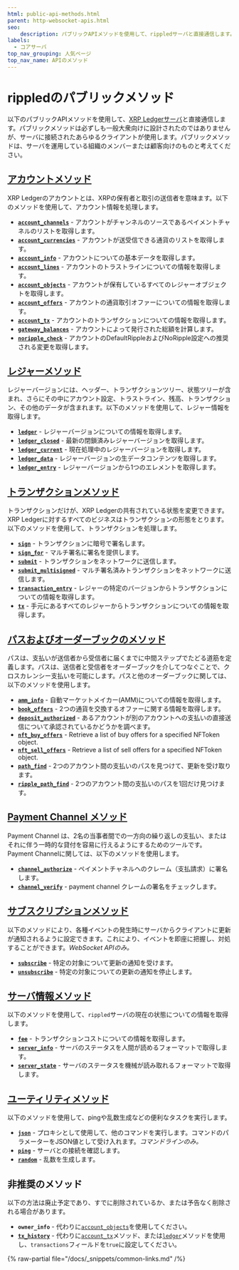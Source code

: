 ```yaml
---
html: public-api-methods.html
parent: http-websocket-apis.html
seo:
    description: パブリックAPIメソッドを使用して、rippledサーバと直接通信します。
labels:
  - コアサーバ
top_nav_grouping: 人気ページ
top_nav_name: APIのメソッド
---
```

# rippledのパブリックメソッド

以下のパブリックAPIメソッドを使用して、[XRP Ledgerサーバ](../../../concepts/networks-and-servers/index.md)と直接通信します。パブリックメソッドは必ずしも一般大衆向けに設計されたのではありませんが、サーバに接続されたあらゆるクライアントが使用します。パブリックメソッドは、サーバを運用している組織のメンバーまたは顧客向けのものと考えてください。


## [アカウントメソッド](account-methods/index.md)

XRP Ledgerのアカウントとは、XRPの保有者と取引の送信者を意味ます。以下のメソッドを使用して、アカウント情報を処理します。

* **[`account_channels`](account-methods/account_channels.md)** - アカウントがチャンネルのソースであるペイメントチャネルのリストを取得します。
* **[`account_currencies`](account-methods/account_currencies.md)** - アカウントが送受信できる通貨のリストを取得します。
* **[`account_info`](account-methods/account_info.md)** - アカウントについての基本データを取得します。
* **[`account_lines`](account-methods/account_lines.md)** - アカウントのトラストラインについての情報を取得します。
* **[`account_objects`](account-methods/account_objects.md)** - アカウントが保有しているすべてのレジャーオブジェクトを取得します。
* **[`account_offers`](account-methods/account_offers.md)** - アカウントの通貨取引オファーについての情報を取得します。
* **[`account_tx`](account-methods/account_tx.md)** - アカウントのトランザクションについての情報を取得します。
* **[`gateway_balances`](account-methods/gateway_balances.md)** - アカウントによって発行された総額を計算します。
* **[`noripple_check`](account-methods/noripple_check.md)** - アカウントのDefaultRippleおよびNoRipple設定への推奨される変更を取得します。


## [レジャーメソッド](ledger-methods/index.md)

レジャーバージョンには、ヘッダー、トランザクションツリー、状態ツリーが含まれ、さらにその中にアカウント設定、トラストライン、残高、トランザクション、その他のデータが含まれます。以下のメソッドを使用して、レジャー情報を取得します。

* **[`ledger`](ledger-methods/ledger.md)** - レジャーバージョンについての情報を取得します。
* **[`ledger_closed`](ledger-methods/ledger_closed.md)** - 最新の閉鎖済みレジャーバージョンを取得します。
* **[`ledger_current`](ledger-methods/ledger_current.md)** - 現在処理中のレジャーバージョンを取得します。
* **[`ledger_data`](ledger-methods/ledger_data.md)** - レジャーバージョンの生データコンテンツを取得します。
* **[`ledger_entry`](ledger-methods/ledger_entry.md)** - レジャーバージョンから1つのエレメントを取得します。


## [トランザクションメソッド](transaction-methods/index.md)

トランザクションだけが、XRP Ledgerの共有されている状態を変更できます。XRP Ledgerに対するすべてのビジネスはトランザクションの形態をとります。以下のメソッドを使用して、トランザクションを処理します。

* **[`sign`](../admin-api-methods/signing-methods/sign.md)** - トランザクションに暗号で署名します。
* **[`sign_for`](../admin-api-methods/signing-methods/sign_for.md)** - マルチ署名に署名を提供します。
* **[`submit`](transaction-methods/submit.md)** - トランザクションをネットワークに送信します。
* **[`submit_multisigned`](transaction-methods/submit_multisigned.md)** - マルチ署名済みトランザクションをネットワークに送信します。
* **[`transaction_entry`](transaction-methods/transaction_entry.md)** - レジャーの特定のバージョンからトランザクションについての情報を取得します。
* **[`tx`](transaction-methods/tx.md)** - 手元にあるすべてのレジャーからトランザクションについての情報を取得します。


## [パスおよびオーダーブックのメソッド](path-and-order-book-methods/index.md)

パスは、支払いが送信者から受信者に届くまでに中間ステップでたどる道筋を定義します。パスは、送信者と受信者をオーダーブックを介してつなぐことで、クロスカレンシー支払いを可能にします。パスと他のオーダーブックに関しては、以下のメソッドを使用します。

* **[`amm_info`](path-and-order-book-methods/amm_info.md)** - 自動マーケットメイカー(AMM)についての情報を取得します。
* **[`book_offers`](path-and-order-book-methods/book_offers.md)** - 2つの通貨を交換するオファーに関する情報を取得します。
* **[`deposit_authorized`](path-and-order-book-methods/deposit_authorized.md)** - あるアカウントが別のアカウントへの支払いの直接送信について承認されているかどうかを調べます。
* **[`nft_buy_offers`](path-and-order-book-methods/nft_buy_offers.md)** - Retrieve a list of buy offers for a specified NFToken object.
* **[`nft_sell_offers`](path-and-order-book-methods/nft_sell_offers.md)** - Retrieve a list of sell offers for a specified NFToken object.
* **[`path_find`](path-and-order-book-methods/path_find.md)** - 2つのアカウント間の支払いのパスを見つけて、更新を受け取ります。
* **[`ripple_path_find`](path-and-order-book-methods/ripple_path_find.md)** - 2つのアカウント間の支払いのパスを1回だけ見つけます。


## [Payment Channel メソッド](payment-channel-methods/index.md)

Payment Channel は、2名の当事者間での一方向の繰り返しの支払い、またはそれに伴う一時的な貸付を容易に行えるようにするためのツールです。Payment Channelに関しては、以下のメソッドを使用します。

* **[`channel_authorize`](payment-channel-methods/channel_authorize.md)** - ペイメントチャネルへのクレーム（支払請求）に署名します。
* **[`channel_verify`](payment-channel-methods/channel_verify.md)** - payment channel クレームの署名をチェックします。


## [サブスクリプションメソッド](subscription-methods/index.md)

以下のメソッドにより、各種イベントの発生時にサーバからクライアントに更新が通知されるように設定できます。これにより、イベントを即座に把握し、対処することができます。_WebSocket APIのみ。_

* **[`subscribe`](subscription-methods/subscribe.md)** - 特定の対象について更新の通知を受けます。
* **[`unsubscribe`](subscription-methods/unsubscribe.md)** - 特定の対象についての更新の通知を停止します。


## [サーバ情報メソッド](server-info-methods/index.md)

以下のメソッドを使用して、`rippled`サーバの現在の状態についての情報を取得します。

* **[`fee`](server-info-methods/fee.md)** - トランザクションコストについての情報を取得します。
* **[`server_info`](server-info-methods/server_info.md)** - サーバのステータスを人間が読めるフォーマットで取得します。
* **[`server_state`](server-info-methods/server_state.md)** - サーバのステータスを機械が読み取れるフォーマットで取得します。


## [ユーティリティメソッド](utility-methods/index.md)

以下のメソッドを使用して、pingや乱数生成などの便利なタスクを実行します。

* **[`json`](utility-methods/json.md)** - プロキシとして使用して、他のコマンドを実行します。コマンドのパラメーターをJSON値として受け入れます。_コマンドラインのみ。_
* **[`ping`](utility-methods/ping.md)** - サーバとの接続を確認します。
* **[`random`](utility-methods/random.md)** - 乱数を生成します。


## 非推奨のメソッド

以下の方法は廃止予定であり、すでに削除されているか、または予告なく削除される場合があります。

* **`owner_info`** - 代わりに[`account_objects`](account-methods/account_objects.md)を使用してください。
* **[`tx_history`](transaction-methods/tx_history.md)** - 代わりに[`account_tx`](account-methods/account_tx.md)メソッド、または[`ledger`](ledger-methods/ledger.md)メソッドを使用し、`transactions`フィールドを`true`に設定してください。

{% raw-partial file="/docs/_snippets/common-links.md" /%}
